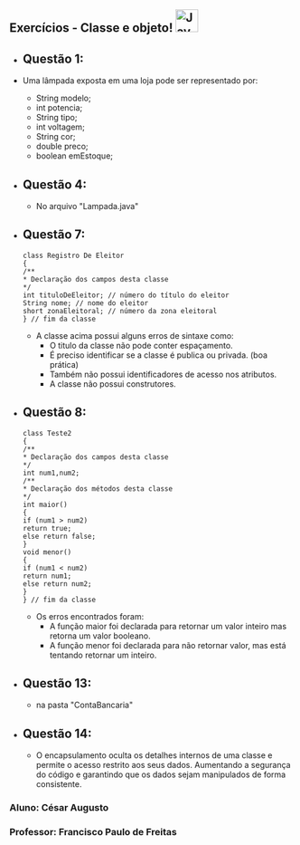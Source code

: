 ## Exercícios - Classe e objeto! <img src="https://cdn-icons-png.flaticon.com/512/226/226777.png" alt="Java" width="40" />

- Questão 1:
  - 
- Uma lâmpada exposta em uma loja pode ser representado por:
    - String modelo;
    - int potencia;
    - String tipo;
    - int voltagem;
    - String cor;
    - double preco;
    - boolean emEstoque;

- Questão 4:
  - 
   - No arquivo "Lampada.java"
  
- Questão 7:
  - 
  ```
  class Registro De Eleitor
  {
  /**
  * Declaração dos campos desta classe
  */
  int tituloDeEleitor; // número do título do eleitor
  String nome; // nome do eleitor
  short zonaEleitoral; // número da zona eleitoral
  } // fim da classe
  ```
  - A classe acima possui alguns erros de sintaxe como:
    - O titulo da classe não pode conter espaçamento.
    - É preciso identificar se a classe é publica ou privada. (boa prática)
    - Também não possui identificadores de acesso nos atributos.
    - A classe não possui construtores.
- Questão 8:
  - 
  ```
  class Teste2
  {
  /**
  * Declaração dos campos desta classe
  */
  int num1,num2;
  /**
  * Declaração dos métodos desta classe
  */
  int maior()
  {
  if (num1 > num2)
  return true;
  else return false;
  }
  void menor()
  {
  if (num1 < num2)
  return num1;
  else return num2;
  }
  } // fim da classe
  ```
  - Os erros encontrados foram:
    - A função maior foi declarada para retornar um valor inteiro mas retorna um valor booleano.
    - A função menor foi declarada para não retornar valor, mas está tentando retornar um inteiro.

- Questão 13:
  - 
  - na pasta "ContaBancaria"

- Questão 14:
  - 
  - O encapsulamento oculta os detalhes internos de uma classe e permite o acesso restrito aos seus dados. Aumentando a segurança do código e garantindo que os dados sejam manipulados de forma consistente.
 
### Aluno: César Augusto
### Professor: Francisco Paulo de Freitas 
